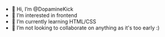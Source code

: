 - 👋 Hi, I’m @DopamineKick
- 👀 I’m interested in frontend
- 🌱 I’m currently learning HTML/CSS
- 💞️ I’m not looking to collaborate on anything as it's too early :)

<!---
DopamineKick/DopamineKick is a ✨ special ✨ repository because its `README.md` (this file) appears on your GitHub profile.
You can click the Preview link to take a look at your changes.
--->
